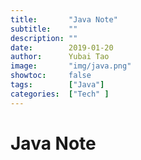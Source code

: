 ```yaml
---
title:       "Java Note"
subtitle:    ""
description: ""
date:        2019-01-20
author:      Yubai Tao
image:       "img/java.png"
showtoc:     false
tags:        ["Java"]
categories:  ["Tech" ]
---
```

# Java Note
